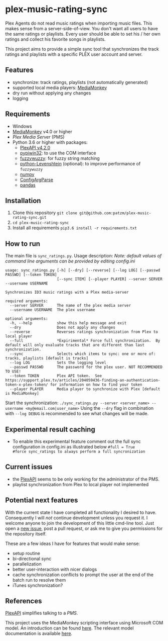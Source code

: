 # plex-music-rating-sync
Plex Agents do not read music ratings when importing music files.
This makes sense from a server-side-of-view.
You don't want all users to have the same ratings or playlists.
Every user should be able to set his / her own ratings and collect his favorite songs in playlists.

This project aims to provide a simple sync tool that synchronizes the track ratings and playlists with a specific PLEX user account and server.

## Features
* synchronize: track ratings, playlists (not automatically generated)
* supported local media players: [MediaMonkey](http://www.mediamonkey.com/)
* dry run without applying any changes
* logging

## Requirements
* Windows
* [MediaMonkey](http://www.mediamonkey.com/) v4.0 or higher
*  _Plex Media Server_ (PMS)
* Python 3.6 or higher with packages:
    * [PlexAPI v4.2.0](https://pypi.org/project/PlexAPI/)
    * [pypiwin32](https://pypi.org/project/pypiwin32/): to use the COM interface
    * [fuzzywuzzy](https://github.com/seatgeek/fuzzywuzzy): for fuzzy string matching
    * [python-Levenshtein](https://github.com/miohtama/python-Levenshtein) (optional): to improve performance of `fuzzywuzzy`
    * [numpy](https://pypi.org/project/numpy/)
	* [ConfigArgParse](https://pypi.org/project/ConfigArgParse/)
	* [pandas](https://pandas.pydata.org/)

## Installation

1. Clone this repository
   `git clone git@github.com:patzm/plex-music-rating-sync.git`
2. `cd plex-music-rating-sync`
3. Install all requirements
   `pip3.6 install -r requirements.txt`

## How to run
The main file is `sync_ratings.py`.
Usage description:
*Note: default values of command line arguments can be provided by editing config.ini*
```
usage: sync_ratings.py [-h] [--dry] [--reverse] [--log LOG] [--passwd PASSWD] [--token TOKEN]
                       [--sync ITEM] [--player PLAYER] --server SERVER --username USERNAME

Synchronizes ID3 music ratings with a Plex media-server

required arguments:
  --server SERVER      The name of the plex media server
  --username USERNAME  The plex username
  
optional arguments:
  -h, --help           show this help message and exit
  --dry                Does not apply any changes
  --reverse            Reverses ratings synchronization from Plex to local player 
  --full               *Expirimental* Force full synchronization.  By default will only evaluate tracks that are different than last synchronization.
  --sync               Selects which items to sync: one or more of: tracks, playlists [default is tracks]
  --log LOG            Sets the logging level
  --passwd PASSWD      The password for the plex user. NOT RECOMMENDED TO USE!
  --token TOKEN        Plex API token.  See https://support.plex.tv/articles/204059436-finding-an-authentication-token-x-plex-token/ for information on how to find your token
  --player PLAYER      Media player to synchronize with Plex [default is MediaMonkey]
```
Start the synchronization:
`./sync_ratings.py --server <server_name> --username <my@email.com|user_name>`
Using the `--dry` flag in combination with `--log DEBUG` is recommended to see what changes will be made.

## Experimental result caching
* To enable this experimental feature comment out the full sync configuration in config.ini as illustrated below
`#full = True			#force sync_ratings to always perform a full syncronization`

## Current issues
* the [PlexAPI](https://pypi.org/project/PlexAPI/) seems to be only working for the administrator of the PMS.
* playlist synchronization from Plex to local player not implemented

## Potential next features
With the current state I have completed all functionality I desired to have.
Consequently I will *not* continue development unless you request it.
I welcome anyone to join the development of this little cmd-line tool.
Just open a [new issue](https://github.com/patzm/plex-music-rating-sync/issues/new), post a pull request, or ask me to give you permissions for the repository itself. 

These are a few ideas I have for features that would make sense:

* setup routine
* bi-directional sync
* parallelization
* better user-interaction with nicer dialogs
* cache synchronization conflicts to prompt the user at the end of the batch run to resolve them
* iTunes synchronization?

## References
[PlexAPI](https://pypi.org/project/PlexAPI/) simplifies talking to a _PMS_. 

This project uses the MediaMonkey scripting interface using Microsoft COM model.
An introduction can be found [here](http://www.mediamonkey.com/wiki/index.php/Introduction_to_scripting).
The relevant model documentation is available [here](http://www.mediamonkey.com/wiki/index.php/SDBApplication).
